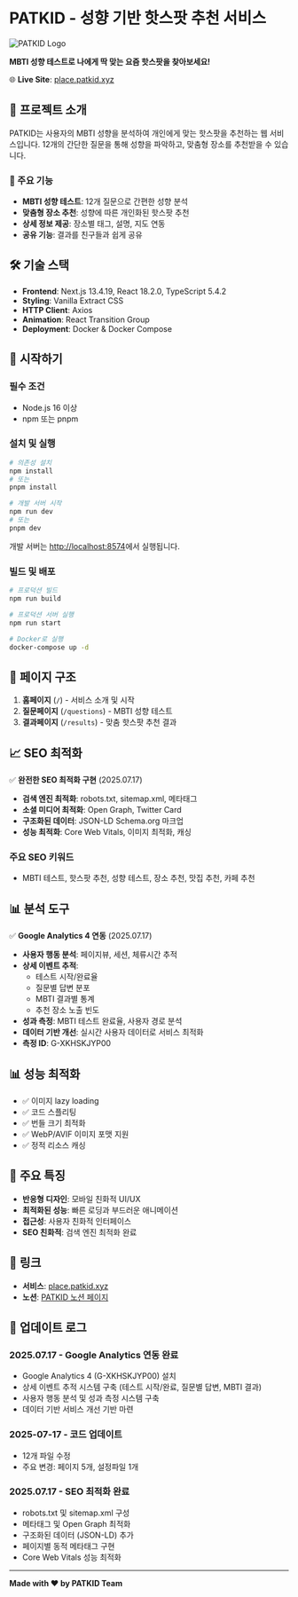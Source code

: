 # PATKID - 성향 기반 핫스팟 추천 서비스

![PATKID Logo](https://image.patkid.xyz/common/kakao_share_thum.png)

**MBTI 성향 테스트로 나에게 딱 맞는 요즘 핫스팟을 찾아보세요!**

🌐 **Live Site**: [place.patkid.xyz](https://place.patkid.xyz)

## 📖 프로젝트 소개

PATKID는 사용자의 MBTI 성향을 분석하여 개인에게 맞는 핫스팟을 추천하는 웹 서비스입니다. 12개의 간단한 질문을 통해 성향을 파악하고, 맞춤형 장소를 추천받을 수 있습니다.

### 🎯 주요 기능
- **MBTI 성향 테스트**: 12개 질문으로 간편한 성향 분석
- **맞춤형 장소 추천**: 성향에 따른 개인화된 핫스팟 추천
- **상세 정보 제공**: 장소별 태그, 설명, 지도 연동
- **공유 기능**: 결과를 친구들과 쉽게 공유

## 🛠 기술 스택

- **Frontend**: Next.js 13.4.19, React 18.2.0, TypeScript 5.4.2
- **Styling**: Vanilla Extract CSS
- **HTTP Client**: Axios
- **Animation**: React Transition Group
- **Deployment**: Docker & Docker Compose

## 🚀 시작하기

### 필수 조건
- Node.js 16 이상
- npm 또는 pnpm

### 설치 및 실행

```bash
# 의존성 설치
npm install
# 또는
pnpm install

# 개발 서버 시작
npm run dev
# 또는
pnpm dev
```

개발 서버는 [http://localhost:8574](http://localhost:8574)에서 실행됩니다.

### 빌드 및 배포

```bash
# 프로덕션 빌드
npm run build

# 프로덕션 서버 실행
npm run start

# Docker로 실행
docker-compose up -d
```

## 📱 페이지 구조

1. **홈페이지** (`/`) - 서비스 소개 및 시작
2. **질문페이지** (`/questions`) - MBTI 성향 테스트
3. **결과페이지** (`/results`) - 맞춤 핫스팟 추천 결과

## 📈 SEO 최적화

✅ **완전한 SEO 최적화 구현** (2025.07.17)

- **검색 엔진 최적화**: robots.txt, sitemap.xml, 메타태그
- **소셜 미디어 최적화**: Open Graph, Twitter Card
- **구조화된 데이터**: JSON-LD Schema.org 마크업
- **성능 최적화**: Core Web Vitals, 이미지 최적화, 캐싱

### 주요 SEO 키워드
- MBTI 테스트, 핫스팟 추천, 성향 테스트, 장소 추천, 맛집 추천, 카페 추천

## 📊 분석 도구

✅ **Google Analytics 4 연동** (2025.07.17)

- **사용자 행동 분석**: 페이지뷰, 세션, 체류시간 추적
- **상세 이벤트 추적**: 
  - 테스트 시작/완료율
  - 질문별 답변 분포
  - MBTI 결과별 통계
  - 추천 장소 노출 빈도
- **성과 측정**: MBTI 테스트 완료율, 사용자 경로 분석
- **데이터 기반 개선**: 실시간 사용자 데이터로 서비스 최적화
- **측정 ID**: G-XKHSKJYP00

## 📊 성능 최적화

- ✅ 이미지 lazy loading
- ✅ 코드 스플리팅
- ✅ 번들 크기 최적화
- ✅ WebP/AVIF 이미지 포맷 지원
- ✅ 정적 리소스 캐싱

## 🎨 주요 특징

- **반응형 디자인**: 모바일 친화적 UI/UX
- **최적화된 성능**: 빠른 로딩과 부드러운 애니메이션
- **접근성**: 사용자 친화적 인터페이스
- **SEO 친화적**: 검색 엔진 최적화 완료

## 🔗 링크

- **서비스**: [place.patkid.xyz](https://place.patkid.xyz)
- **노션**: [PATKID 노션 페이지](https://www.notion.so/PATKID-b28bf7de62bb4e95919b5dca4e8c08ec?pvs=4)

## 📝 업데이트 로그

### 2025.07.17 - Google Analytics 연동 완료
- Google Analytics 4 (G-XKHSKJYP00) 설치
- 상세 이벤트 추적 시스템 구축 (테스트 시작/완료, 질문별 답변, MBTI 결과)
- 사용자 행동 분석 및 성과 측정 시스템 구축
- 데이터 기반 서비스 개선 기반 마련

### 2025-07-17 - 코드 업데이트
- 12개 파일 수정
- 주요 변경: 페이지 5개, 설정파일 1개

### 2025.07.17 - SEO 최적화 완료
- robots.txt 및 sitemap.xml 구성
- 메타태그 및 Open Graph 최적화
- 구조화된 데이터 (JSON-LD) 추가
- 페이지별 동적 메타태그 구현
- Core Web Vitals 성능 최적화

---

**Made with ❤️ by PATKID Team**
